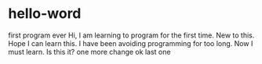 # hello-word
first program ever
Hi, I am learning to program for the first time.  New to this.  
Hope I can learn this.  I have been avoiding programming for too long.  Now I must learn.
Is this it?
one more change
ok last one
